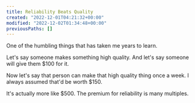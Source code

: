 ```yaml
---
title: Reliability Beats Quality
created: "2022-12-01T04:21:32+00:00"
modified: "2022-12-02T01:34:48+00:00"
previousPaths: []
---
```

 

One of the humbling things that has taken me years to learn.

Let's say someone makes something high quality. And let's say someone will give them $100 for it.

Now let's say that person can make that high quality thing once a week. I always assumed that'd be worth $150.

It's actually more like $500. The premium for reliability is many multiples.